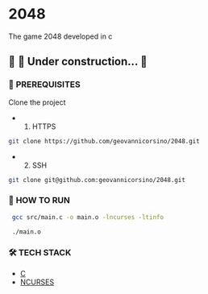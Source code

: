 # **2048**

The game 2048 developed in c

##	🚧 🚀 Under construction...  🚧


### 🚧 **PREREQUISITES** 

 Clone the project

-  
  1. HTTPS
```bash
git clone https://github.com/geovannicorsino/2048.git
```
-
  2. SSH
```bash
git clone git@github.com:geovannicorsino/2048.git
```

### 🚀 **HOW TO RUN**

```bash
 gcc src/main.c -o main.o -lncurses -ltinfo
```


```bash
 ./main.o
```

### 🛠️  **TECH STACK**

- [C](https://docs.microsoft.com/en-us/cpp/c-language/?view=msvc-170)
- [NCURSES](https://terminalroot.com.br/ncurses/)